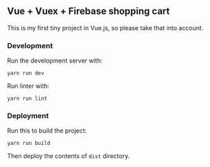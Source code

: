 ## Vue + Vuex + Firebase shopping cart

This is my first tiny project in Vue.js, so please take that into account.

### Development

Run the development server with:
```shell
yarn run dev
```

Run linter with:
```shell
yarn run lint
```

### Deployment

Run this to build the project:
```shell
yarn run build
```

Then deploy the contents of `dist` directory.
